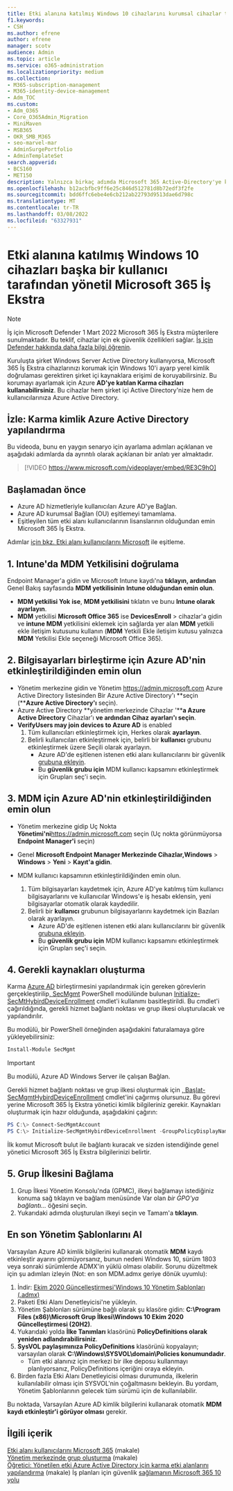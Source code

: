 ```yaml
---
title: Etki alanına katılmış Windows 10 cihazlarını kurumsal cihazlar tarafından yönetil Microsoft 365 etkinleştirme
f1.keywords:
- CSH
ms.author: efrene
author: efrene
manager: scotv
audience: Admin
ms.topic: article
ms.service: o365-administration
ms.localizationpriority: medium
ms.collection:
- M365-subscription-management
- M365-identity-device-management
- Adm_TOC
ms.custom:
- Adm_O365
- Core_O365Admin_Migration
- MiniMaven
- MSB365
- OKR_SMB_M365
- seo-marvel-mar
- AdminSurgePortfolio
- AdminTemplateSet
search.appverid:
- BCS160
- MET150
description: Yalnızca birkaç adımda Microsoft 365 Active-Directory'ye katılmış yerel Windows 10 cihazlarında etki alanı etkinleştirmeyi öğrenin.
ms.openlocfilehash: b12acbfbc9ff6e25c846d512781d8b72edf3f2fe
ms.sourcegitcommit: bdd6ffc6ebe4e6cb212ab22793d9513dae6d798c
ms.translationtype: MT
ms.contentlocale: tr-TR
ms.lasthandoff: 03/08/2022
ms.locfileid: "63327931"
---
```

# <a name="enable-domain-joined-windows-10-devices-to-be-managed-by-microsoft-365-business-premium"></a>Etki alanına katılmış Windows 10 cihazları başka bir kullanıcı tarafından yönetil Microsoft 365 İş Ekstra

> [!NOTE]
> İş için Microsoft Defender 1 Mart 2022 Microsoft 365 İş Ekstra müşterilere sunulmaktadır. Bu teklif, cihazlar için ek güvenlik özellikleri sağlar. [İş için Defender hakkında daha fazla bilgi öğrenin](../../security/defender-business/mdb-overview.md).

Kuruluşta şirket Windows Server Active Directory kullanıyorsa, Microsoft 365 İş Ekstra cihazlarınızı korumak için Windows 10'i ayarp yerel kimlik doğrulaması gerektiren şirket içi kaynaklara erişimi de koruyabilirsiniz.
Bu korumayı ayarlamak için Azure **AD'ye katılan Karma cihazları kullanabilirsiniz**. Bu cihazlar hem şirket içi Active Directory'nize hem de kullanıcılarınıza Azure Active Directory.

## <a name="watch-configure-hybrid-azure-active-directory-join"></a>İzle: Karma kimlik Azure Active Directory yapılandırma

Bu videoda, bunu en yaygın senaryo için ayarlama adımları açıklanan ve aşağıdaki adımlarda da ayrıntılı olarak açıklanan bir anlatı yer almaktadır.

> [!VIDEO https://www.microsoft.com/videoplayer/embed/RE3C9hO]
  
## <a name="before-you-begin"></a>Başlamadan önce

- Azure AD hizmetleriyle kullanıcıları Azure AD'ye Bağlan.
- Azure AD kurumsal Bağlan (OU) eşitlemeyi tamamlama.
- Eşitleyilen tüm etki alanı kullanıcılarının lisanslarının olduğundan emin Microsoft 365 İş Ekstra.

Adımlar [için bkz. Etki alanı kullanıcılarını Microsoft](manage-domain-users.md) ile eşitleme.

## <a name="1-verify-mdm-authority-in-intune"></a>1. Intune'da MDM Yetkilisini doğrulama

Endpoint Manager'a gidin ve Microsoft Intune kaydı'na **tıklayın, ardından** Genel Bakış sayfasında **MDM yetkilisinin** **Intune olduğundan emin olun**.[](https://endpoint.microsoft.com/#blade/Microsoft_Intune_Enrollment/EnrollmentMenu/overview) 

- **MDM yetkilisi Yok** **ise**, **MDM yetkilisini** tıklatın ve bunu **Intune olarak ayarlayın**.
- **MDM** yetkilisi **Microsoft Office 365** ise **DevicesEnroll**  >  cihazlar'a gidin ve **intune MDM** yetkilisini eklemek için sağlarda yer alan **MDM** yetkili ekle iletişim kutusunu kullanın (**MDM** Yetkili Ekle iletişim kutusu yalnızca **MDM** Yetkilisi Ekle seçeneği Microsoft Office 365).

## <a name="2-verify-azure-ad-is-enabled-for-joining-computers"></a>2. Bilgisayarları birleştirme için Azure AD'nin etkinleştirildiğinden emin olun

- Yönetim merkezine gidin ve Yönetim <a href="https://go.microsoft.com/fwlink/p/?linkid=2024339" target="_blank">https://admin.microsoft.com</a> Azure Active Directory listesinden Bir Azure Active Directory'ı **seçin (****Azure Active Directory'ı** seçin). 
- Azure Active Directory **yönetim merkezinde Cihazlar '****a Azure Active Directory** Cihazlar'ı **ve ardından Cihaz** **ayarları'ı seçin**.
- **VerifyUsers may join devices to Azure AD** is enabled 
    1. Tüm kullanıcıları etkinleştirmek için, Herkes olarak **ayarlayın**.
    2. Belirli kullanıcıları etkinleştirmek için, belirli bir **kullanıcı** grubunu etkinleştirmek üzere Seçili olarak ayarlayın.
        - Azure AD'de eşitlenen istenen etki alanı kullanıcılarını bir güvenlik [grubuna ekleyin](../../admin/create-groups/create-groups.md).
        - Bu **güvenlik grubu için** MDM kullanıcı kapsamını etkinleştirmek için Grupları seç'i seçin.

## <a name="3-verify-azure-ad-is-enabled-for-mdm"></a>3. MDM için Azure AD'nin etkinleştirildiğinden emin olun

- Yönetim  merkezine gidip Uç Nokta **Yönetimi'ni**<a href="https://go.microsoft.com/fwlink/p/?linkid=2024339" target="_blank">https://admin.microsoft.com</a> seçin (Uç nokta görünmüyorsa **Endpoint Manager'i** seçin)
- Genel **Microsoft Endpoint Manager Merkezinde Cihazlar,Windows** >  **Windows** >  **Yeni** >  **Kayıt'a gidin**.
- MDM kullanıcı kapsamının etkinleştirildiğinden emin olun.

    1. Tüm bilgisayarları kaydetmek için, Azure AD'ye katılmış tüm kullanıcı bilgisayarlarını ve kullanıcılar Windows'e iş hesabı eklensin, yeni bilgisayarlar otomatik olarak kaydedilir.
    2. Belirli bir **kullanıcı** grubunun bilgisayarlarını kaydetmek için Bazıları olarak ayarlayın.
        -  Azure AD'de eşitlenen istenen etki alanı kullanıcılarını bir güvenlik [grubuna ekleyin](../create-groups/create-groups.md).
        -  Bu **güvenlik grubu için** MDM kullanıcı kapsamını etkinleştirmek için Grupları seç'i seçin.

## <a name="4-create-the-required-resources"></a>4. Gerekli kaynakları oluşturma 

Karma [Azure AD](/azure/active-directory/devices/hybrid-azuread-join-managed-domains#configure-hybrid-azure-ad-join) birleştirmesini yapılandırmak için gereken görevlerin gerçekleştirilip[, SecMgmt](https://www.powershellgallery.com/packages/SecMgmt) PowerShell modülünde bulunan [Initialize-SecMtHybirdDeviceEnrollment](https://github.com/microsoft/secmgmt-open-powershell/blob/master/docs/help/Initialize-SecMgmtHybirdDeviceEnrollment.md) cmdlet'i kullanımı basitleştirildi. Bu cmdlet'i çağırıldığında, gerekli hizmet bağlantı noktası ve grup ilkesi oluşturulacak ve yapılandırılır.

Bu modülü, bir PowerShell örneğinden aşağıdakini faturalamaya göre yükleyebilirsiniz:

```powershell
Install-Module SecMgmt
```

> [!IMPORTANT]
> Bu modülü, Azure AD Windows Server ile çalışan Bağlan.

Gerekli hizmet bağlantı noktası ve grup ilkesi oluşturmak için  [, Başlat-SecMgmtHybirdDeviceEnrollment](https://github.com/microsoft/secmgmt-open-powershell/blob/master/docs/help/Initialize-SecMgmtHybirdDeviceEnrollment.md) cmdlet'ini çağırmış olursunuz. Bu görevi yerine Microsoft 365 İş Ekstra yönetici kimlik bilgileriniz gerekir. Kaynakları oluşturmak için hazır olduğunda, aşağıdakini çağırın:

```powershell
PS C:\> Connect-SecMgmtAccount
PS C:\> Initialize-SecMgmtHybirdDeviceEnrollment -GroupPolicyDisplayName 'Device Management'
```

İlk komut Microsoft bulut ile bağlantı kuracak ve sizden istendiğinde genel yönetici Microsoft 365 İş Ekstra bilgilerinizi belirtir.

## <a name="5-link-the-group-policy"></a>5. Grup İlkesini Bağlama

1. Grup İlkesi Yönetim Konsolu'nda (GPMC), ilkeyi bağlamayı istediğiniz konuma sağ tıklayın ve bağlam menüsünde Var olan *bir GPO'ya bağlantı...* öğesini seçin.
2. Yukarıdaki adımda oluşturulan ilkeyi seçin ve Tamam'a **tıklayın**.

## <a name="get-the-latest-administrative-templates"></a>En son Yönetim Şablonlarını Al

Varsayılan Azure AD kimlik bilgilerini kullanarak otomatik **MDM** kaydı etkinleştir ayarını görmüyorsanız, bunun nedeni Windows 10, sürüm 1803 veya sonraki sürümlerde ADMX'in yüklü olması olabilir. Sorunu düzeltmek için şu adımları izleyin (Not: en son MDM.admx geriye dönük uyumlu):

1. İndir: [Ekim 2020 Güncelleştirmesi'Windows 10 Yönetim Şablonları (.admx)](https://www.microsoft.com/download/102157)
2. Paketi Etki Alanı Denetleyicisi'ne yükleyin.
3. Yönetim Şablonları sürümüne bağlı olarak şu klasöre gidin: **C:\Program Files (x86)\Microsoft Grup İlkesi\Windows 10 Ekim 2020 Güncelleştirmesi (20H2)**.
4. Yukarıdaki yolda **İlke Tanımları** klasörünü **PolicyDefinitions olarak yeniden adlandırabilirsiniz**.
5. **SysVOL paylaşımınıza PolicyDefinitions** klasörünü kopyalayın; varsayılan olarak **C:\Windows\SYSVOL\domain\Policies konumundadır**.
   - Tüm etki alanınız için merkezi bir ilke deposu kullanmayı planlıyorsanız, PolicyDefinitions içeriğini oraya ekleyin.
6. Birden fazla Etki Alanı Denetleyicisi olması durumunda, ilkelerin kullanılabilir olması için SYSVOL'nin çoğaltmasını bekleyin. Bu yordam, Yönetim Şablonlarının gelecek tüm sürümü için de kullanılabilir.

Bu noktada, Varsayılan Azure AD kimlik bilgilerini kullanarak otomatik **MDM kaydı etkinleştir'i görüyor olması** gerekir.

## <a name="related-content"></a>İlgili içerik

[Etki alanı kullanıcılarını Microsoft 365](manage-domain-users.md) (makale)\
[Yönetim merkezinde grup oluşturma](../create-groups/create-groups.md) (makale)\
[Öğretici: Yönetilen etki Azure Active Directory için karma etki alanlarını yapılandırma](/azure/active-directory/devices/hybrid-azuread-join-managed-domains) (makale) İş planları için güvenlik [sağlamanın Microsoft 365 10 yolu](../security-and-compliance/secure-your-business-data.md)
